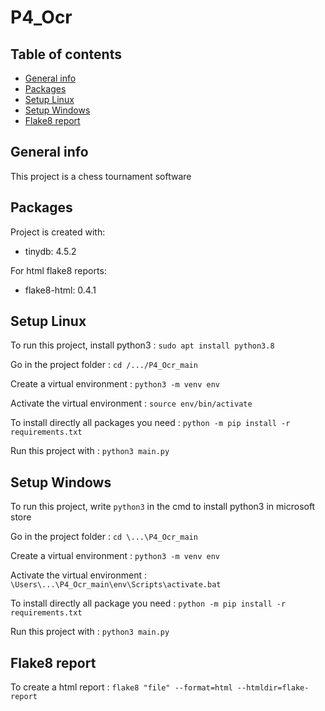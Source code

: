 # P4_Ocr

## Table of contents
* [General info](#general-info)
* [Packages](#packages)
* [Setup Linux](#setup-linux)
* [Setup Windows](#setup-windows)
* [Flake8 report](#flake8-report)

## General info
This project is a chess tournament software 
	
## Packages
Project is created with:
* tinydb: 4.5.2

For html flake8 reports:
* flake8-html: 0.4.1
	
## Setup Linux
To run this project, install python3 : ```sudo apt install python3.8```

Go in the project folder : ```cd /.../P4_Ocr_main```

Create a virtual environment : ```python3 -m venv env```

Activate the virtual environment : ```source env/bin/activate```

To install directly all packages you need : ```python -m pip install -r requirements.txt```

Run this project with : ```python3 main.py```

## Setup Windows
To run this project, write ```python3``` in the cmd to install python3 in microsoft store

Go in the project folder : ```cd \...\P4_Ocr_main```

Create a virtual environment : ```python3 -m venv env```

Activate the virtual environment : ```\Users\...\P4_Ocr_main\env\Scripts\activate.bat```

To install directly all package you need : ```python -m pip install -r requirements.txt```

Run this project with : ```python3 main.py```

## Flake8 report
To create a html report : ```flake8 "file" --format=html --htmldir=flake-report```
